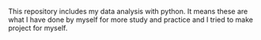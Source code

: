 This repository includes my data analysis with python. It means these are what I have done by myself for more study and practice and I tried to make project for myself.
